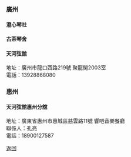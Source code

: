 ### 廣州
#### 澄心琴社


#### 古茶琴舍

#### 天河弦舘
地址：廣州市龍口西路219號 聚龍閣2003室  
電話：13928868080  

### 惠州
#### 天河弦舘惠州分舘
地址：廣東省惠州市惠城區慈雲路11號 響吧音樂餐廳  
聯係人：孔亮  
電話：18900127587  

[返回](China.md)

